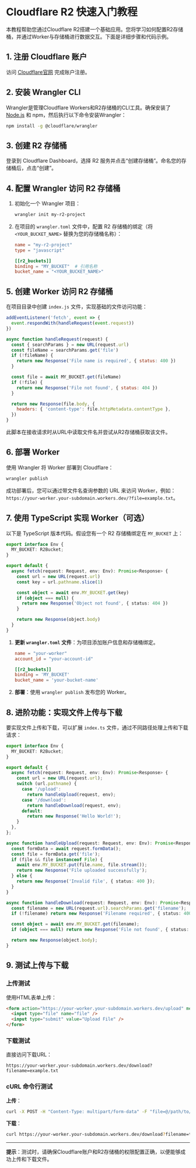 # Cloudflare R2 快速入门教程

本教程帮助您通过Cloudflare R2搭建一个基础应用。您将学习如何配置R2存储桶，并通过Worker与存储桶进行数据交互。下面是详细步骤和代码示例。

## 1. 注册 Cloudflare 账户

访问 [Cloudflare官网](https://www.cloudflare.com/) 完成账户注册。

## 2. 安装 Wrangler CLI

Wrangler是管理Cloudflare Workers和R2存储桶的CLI工具。确保安装了 [Node.js](https://nodejs.org/) 和 npm，然后执行以下命令安装Wrangler：

```bash
npm install -g @cloudflare/wrangler
```

## 3. 创建 R2 存储桶

登录到 Cloudflare Dashboard，选择 R2 服务并点击“创建存储桶”。命名您的存储桶后，点击“创建”。

## 4. 配置 Wrangler 访问 R2 存储桶

1. 初始化一个 Wrangler 项目：

   ```bash
   wrangler init my-r2-project
   ```

2. 在项目的 `wrangler.toml` 文件中，配置 R2 存储桶的绑定（将 `<YOUR_BUCKET_NAME>` 替换为您的存储桶名称）：

   ```toml
   name = "my-r2-project"
   type = "javascript"
   
   [[r2_buckets]]
   binding = "MY_BUCKET"  # 引用名称
   bucket_name = "<YOUR_BUCKET_NAME>"
   ```

## 5. 创建 Worker 访问 R2 存储桶

在项目目录中创建 `index.js` 文件，实现基础的文件访问功能：

```javascript
addEventListener('fetch', event => {
  event.respondWith(handleRequest(event.request))
})

async function handleRequest(request) {
  const { searchParams } = new URL(request.url)
  const fileName = searchParams.get('file')
  if (!fileName) {
    return new Response('File name is required', { status: 400 })
  }

  const file = await MY_BUCKET.get(fileName)
  if (!file) {
    return new Response('File not found', { status: 404 })
  }

  return new Response(file.body, {
    headers: { 'content-type': file.httpMetadata.contentType },
  })
}
```

此脚本在接收请求时从URL中读取文件名并尝试从R2存储桶获取该文件。

## 6. 部署 Worker

使用 Wrangler 将 Worker 部署到 Cloudflare：

```bash
wrangler publish
```

成功部署后，您可以通过带文件名查询参数的 URL 来访问 Worker，例如：`https://your-worker.your-subdomain.workers.dev/?file=example.txt`。

## 7. 使用 TypeScript 实现 Worker（可选）

以下是 TypeScript 版本代码。假设您有一个 R2 存储桶绑定在 `MY_BUCKET` 上：

```typescript
export interface Env {
  MY_BUCKET: R2Bucket;
}

export default {
  async fetch(request: Request, env: Env): Promise<Response> {
    const url = new URL(request.url)
    const key = url.pathname.slice(1)

    const object = await env.MY_BUCKET.get(key)
    if (object === null) {
      return new Response('Object not found', { status: 404 })
    }

    return new Response(object.body)
  }
}
```

1. **更新 `wrangler.toml` 文件**：为项目添加账户信息和存储桶绑定。
   ```toml
   name = "your-worker"
   account_id = "your-account-id"
   
   [[r2_buckets]]
   binding = 'MY_BUCKET'
   bucket_name = 'your-bucket-name'
   ```

2. **部署**：使用 `wrangler publish` 发布您的 Worker。

## 8. 进阶功能：实现文件上传与下载

要实现文件上传和下载，可以扩展 `index.ts` 文件，通过不同路径处理上传和下载请求：

```typescript
export interface Env {
  MY_BUCKET: R2Bucket;
}

export default {
  async fetch(request: Request, env: Env): Promise<Response> {
    const url = new URL(request.url);
    switch (url.pathname) {
      case '/upload':
        return handleUpload(request, env);
      case '/download':
        return handleDownload(request, env);
      default:
        return new Response('Hello World!');
    }
  },
};

async function handleUpload(request: Request, env: Env): Promise<Response> {
  const formData = await request.formData();
  const file = formData.get('file');
  if (file && file instanceof File) {
    await env.MY_BUCKET.put(file.name, file.stream());
    return new Response('File uploaded successfully');
  } else {
    return new Response('Invalid file', { status: 400 });
  }
}

async function handleDownload(request: Request, env: Env): Promise<Response> {
  const filename = new URL(request.url).searchParams.get('filename');
  if (!filename) return new Response('Filename required', { status: 400 });

  const object = await env.MY_BUCKET.get(filename);
  if (object === null) return new Response('File not found', { status: 404 });

  return new Response(object.body);
}
```

## 9. 测试上传与下载

### 上传测试

使用HTML表单上传：

```html
<form action="https://your-worker.your-subdomain.workers.dev/upload" method="post" enctype="multipart/form-data">
  <input type="file" name="file" />
  <input type="submit" value="Upload File" />
</form>
```

### 下载测试

直接访问下载URL：

```
https://your-worker.your-subdomain.workers.dev/download?filename=example.txt
```

### cURL 命令行测试

**上传**：

```bash
curl -X POST -H "Content-Type: multipart/form-data" -F "file=@/path/to/file" https://your-worker.your-subdomain.workers.dev/upload
```

**下载**：

```bash
curl https://your-worker.your-subdomain.workers.dev/download?filename=test.txt -o test.txt
```

---

**提示**：测试时，请确保Cloudflare账户和R2存储桶的权限配置正确，以便能够成功上传和下载文件。